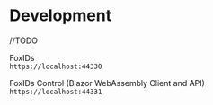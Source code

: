 # Development
//TODO
 
FoxIDs  
`https://localhost:44330`

FoxIDs Control (Blazor WebAssembly Client and API)  
`https://localhost:44331`
